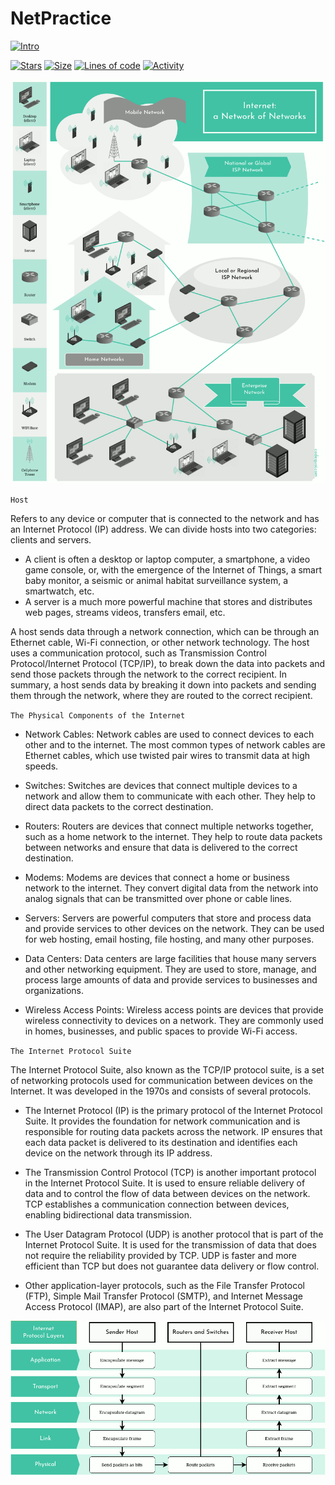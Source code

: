 # NetPractice

[![Intro](https://img.shields.io/badge/Cursus-NetPractice-success?style=for-the-badge&logo=42)](https://github.com/bshintak/NetPractice)
 
 [![Stars](https://img.shields.io/github/stars/bshintak/NetPractice?color=ffff00&label=Stars&logo=Stars&style=?style=flat)](https://github.com/bshintak/NetPractice)
 [![Size](https://img.shields.io/github/repo-size/bshintak/NetPractice?color=blue&label=Size&logo=Size&style=?style=flat)](https://github.com/bshintak/NetPractice)
 [![Lines of code](https://img.shields.io/tokei/lines/github/bshintak/NetPractice?color=blueviolet)](https://github.com/bshintak/NetPractice)
 [![Activity](https://img.shields.io/github/last-commit/bshintak/NetPractice?color=red&label=Last%20Commit&style=flat)](https://github.com/bshintak/NetPractice)
 
<p align="left">
  <img src=https://raw.githubusercontent.com/bshintak/NetPractice/main/A_Network_Of_Networks.png />
</p>

`Host`

Refers to any device or computer that is connected to the network and has an Internet Protocol (IP) address. We can divide hosts into two categories: clients and servers.
- A client is often a desktop or laptop computer, a smartphone, a video game console, or, with the emergence of the Internet of Things, a smart baby monitor, a seismic or animal habitat surveillance system, a smartwatch, etc.
- A server is a much more powerful machine that stores and distributes web pages, streams videos, transfers email, etc.

A host sends data through a network connection, which can be through an Ethernet cable, Wi-Fi connection, or other network technology. The host uses a communication protocol, such as Transmission Control Protocol/Internet Protocol (TCP/IP), to break down the data into packets and send those packets through the network to the correct recipient. In summary, a host sends data by breaking it down into packets and sending them through the network, where they are routed to the correct recipient.

`The Physical Components of the Internet`

- Network Cables: Network cables are used to connect devices to each other and to the internet. The most common types of network cables are Ethernet cables, which use twisted pair wires to transmit data at high speeds.

- Switches: Switches are devices that connect multiple devices to a network and allow them to communicate with each other. They help to direct data packets to the correct destination.

- Routers: Routers are devices that connect multiple networks together, such as a home network to the internet. They help to route data packets between networks and ensure that data is delivered to the correct destination.

- Modems: Modems are devices that connect a home or business network to the internet. They convert digital data from the network into analog signals that can be transmitted over phone or cable lines.

- Servers: Servers are powerful computers that store and process data and provide services to other devices on the network. They can be used for web hosting, email hosting, file hosting, and many other purposes.

- Data Centers: Data centers are large facilities that house many servers and other networking equipment. They are used to store, manage, and process large amounts of data and provide services to businesses and organizations.

- Wireless Access Points: Wireless access points are devices that provide wireless connectivity to devices on a network. They are commonly used in homes, businesses, and public spaces to provide Wi-Fi access.

`The Internet Protocol Suite`

The Internet Protocol Suite, also known as the TCP/IP protocol suite, is a set of networking protocols used for communication between devices on the Internet. It was developed in the 1970s and consists of several protocols.

- The Internet Protocol (IP) is the primary protocol of the Internet Protocol Suite. It provides the foundation for network communication and is responsible for routing data packets across the network. IP ensures that each data packet is delivered to its destination and identifies each device on the network through its IP address.

- The Transmission Control Protocol (TCP) is another important protocol in the Internet Protocol Suite. It is used to ensure reliable delivery of data and to control the flow of data between devices on the network. TCP establishes a communication connection between devices, enabling bidirectional data transmission.

- The User Datagram Protocol (UDP) is another protocol that is part of the Internet Protocol Suite. It is used for the transmission of data that does not require the reliability provided by TCP. UDP is faster and more efficient than TCP but does not guarantee data delivery or flow control.

- Other application-layer protocols, such as the File Transfer Protocol (FTP), Simple Mail Transfer Protocol (SMTP), and Internet Message Access Protocol (IMAP), are also part of the Internet Protocol Suite.

<p align="left">
  <img src=https://raw.githubusercontent.com/bshintak/NetPractice/main/Internet_Protocol_Layers.png />
</p>

